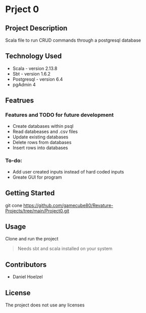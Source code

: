 # Prject 0

## Project Description

Scala file to run CRUD commands through a postgresql database

## Technology Used

* Scala - version 2.13.8
* Sbt - version 1.6.2
* Postgresql - version 6.4
* pgAdmin 4

## Featrues

### Features and TODO for future development

* Create databases within psql
* Read databeases and .csv files
* Update existing databases
* Delete rows from databases
* Insert rows into databases

### To-do:
 * Add user created inputs instead of hard coded inputs
 * Greate GUI for program

## Getting Started

git cone https://github.com/gamecube80/Revature-Projects/tree/main/Project0.git

## Usage
Clone and run the project

> Needs sbt and scala installed on your system

## Contributors

* Daniel Hoelzel

## License 
The project does not use any licenses
